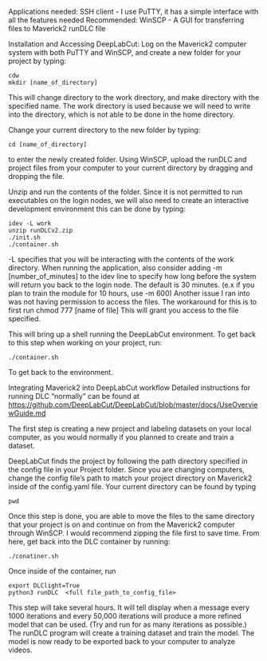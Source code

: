 Applications needed: 
SSH client - I use PuTTY, it has a simple interface with all the features needed
Recommended: WinSCP - A GUI for transferring files to Maverick2
runDLC file

Installation and Accessing DeepLabCut:
Log on the Maverick2 computer system with both PuTTY and WinSCP, and create a new folder for your project by typing:

	cdw
	mkdir [name_of_directory]

  This will change directory to the work directory, and make directory with the specified name. The work directory is used because we will need to write into the directory, which is not able to be done in the home directory.

Change your current directory to the new folder by typing: 

	cd [name_of_directory]

to enter the newly created folder. Using WinSCP, upload the runDLC and project files from your computer to your current directory by dragging and dropping the file.  

Unzip and run the contents of the folder. Since it is not permitted to run executables on the login nodes, we will also need to create an interactive development environment this can be done by typing:

	idev -L work
	unzip runDLCv2.zip
	./init.sh
	./container.sh

-L specifies that you will be interacting with the contents of the work directory. When running the application, also consider adding -m [number_of_minutes] to the idev line to specify how long before the system will return you back to the login node. The default is 30 minutes. (e.x if you plan to train the module for 10 hours, use -m 600)
Another issue I ran into was not having permission to access the files. The workaround for this is to first run 
		chmod 777 [name of file]
This will grant you access to the file specified. 

This will bring up a shell running the DeepLabCut environment. To get back to this step when working on your project, run:

	./container.sh

To get back to the environment.

Integrating Maverick2 into DeepLabCut workflow
Detailed instructions for running DLC “normally” can be found at https://github.com/DeepLabCut/DeepLabCut/blob/master/docs/UseOverviewGuide.md

The first step is creating a new project and labeling datasets on your local computer, as you would normally if you planned to create and train a dataset. 

DeepLabCut finds the project by following the path directory specified in the config file in your Project folder. Since you are changing computers, change the config file’s path to match your project directory on Maverick2 inside of the config.yaml file. Your current directory can be found by typing

	pwd

Once this step is done, you are able to move the files to the same directory that your project is on and continue on from the Maverick2 computer through WinSCP. I would recommend zipping the file first to save time. From here, get back into the DLC container by running:
 		
	./conatiner.sh

Once inside of the container, run 

	export DLClight=True
	python3 runDLC  <full file_path_to_config_file>

This step will take several hours. It will tell display when a message every 1000 iterations and every 50,000 iterations will produce a more refined model that can be used. (Try and run for as many iterations as possible.) The runDLC program will create a training dataset and train the model. The model is now ready to be exported back to your computer to analyze videos. 
